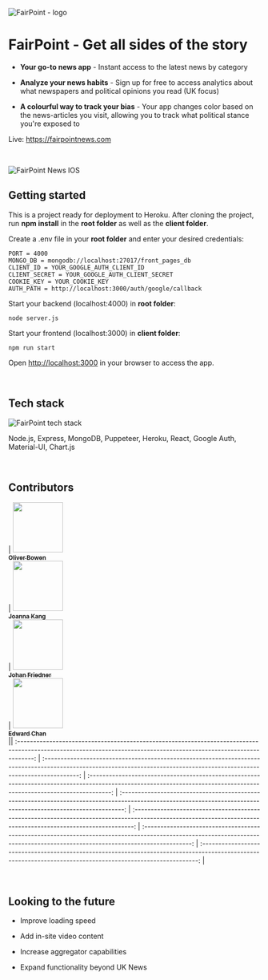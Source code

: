 

![FairPoint - logo](https://i.ibb.co/t4rSWGB/brain2.png)


# FairPoint - Get all sides of the story


-  **Your go-to news app** - Instant access to the latest news by category

-  **Analyze your news habits** - Sign up for free to access analytics about what newspapers and political opinions you read (UK focus)

-  **A colourful way to track your bias** - Your app changes color based on the news-articles you visit, allowing you to track what political stance you're exposed to



Live: https://fairpointnews.com

<br/>

![FairPoint News IOS](https://i.ibb.co/rffv4sr/fairpoint-ios-all-small1.png)


## Getting started

This is a project ready for deployment to Heroku. After cloning the project, run **npm install** in the **root folder** as well as the **client folder**.

Create a .env file in your **root folder** and enter your desired credentials:



    PORT = 4000
    MONGO_DB = mongodb://localhost:27017/front_pages_db
    CLIENT_ID = YOUR_GOOGLE_AUTH_CLIENT_ID
    CLIENT_SECRET = YOUR_GOOGLE_AUTH_CLIENT_SECRET
    COOKIE_KEY = YOUR_COOKIE_KEY
    AUTH_PATH = http://localhost:3000/auth/google/callback

Start your backend (localhost:4000) in **root folder**:

    node server.js

Start your frontend (localhost:3000) in **client folder**:



    npm run start


Open [http://localhost:3000](http://localhost:3000/) in your browser to access the app.


</br>

## Tech stack


![FairPoint tech stack](https://i.ibb.co/TrZSzf4/fairnews-stack-small.png)


Node.js, Express, MongoDB, Puppeteer, Heroku, React, Google Auth, Material-UI, Chart.js


</br>

## Contributors

| [<img src="https://avatars0.githubusercontent.com/u/62963670?s=460&u=9582d59a15347500ba8b3efea4e2f53e0de9c07d&v=4" width="100px;"/><br /><sub><b>Oliver Bowen</b></sub>](https://www.linkedin.com/in/oliverbowen/)<br />        | [<img src="https://avatars3.githubusercontent.com/u/34419390?s=460&u=ff60c2a18f97a8b98e807e4d36e39e56377f4670&v=4" width="100px;"/><br /><sub><b>Joanna Kang</b></sub>](https://www.linkedin.com/in/sooyeon-kang-244599112/)<br /> | [<img src="https://avatars1.githubusercontent.com/u/17622438?s=460&u=6d972a510e427effc6c79d5e0686724585342ac2&v=4" width="100px;"/><br /><sub><b>Johan Friedner</b></sub>](https://www.linkedin.com/in/johanfriedner/)<br />          | [<img src="https://avatars0.githubusercontent.com/u/58035488?s=460&u=8214dffedea9e121cc596cf3d43844957a62c34c&v=4" width="100px;"/><br /><sub><b>Edward Chan</b></sub>](https://www.linkedin.com/in/eklchan/)<br /> ||
:-----------------------------------------------------------------------------------------------------------------------------------------------------------------: | :-----------------------------------------------------------------------------------------------------------------------------------------------------------------------: | :-------------------------------------------------------------------------------------------------------------------------------------------------------------------: | :-------------------------------------------------------------------------------------------------------------------------------------------------------------: | :------------------------------------------------------------------------------------------------------------------------------------------------------------: | :---------------------------------------------------------------------------------------------------------------------------------------------------------------------------: | :-----------------------------------------------------------------------------------------------------------------------------------------------------------: |

</br>

## Looking to the future

- Improve loading speed

- Add in-site video content

- Increase aggregator capabilities

- Expand functionality beyond UK News